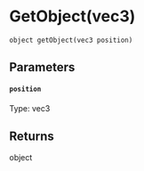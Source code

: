# GetObject(vec3)

```
object getObject(vec3 position)
```

## Parameters

#### `position`
Type: vec3

## Returns

object
